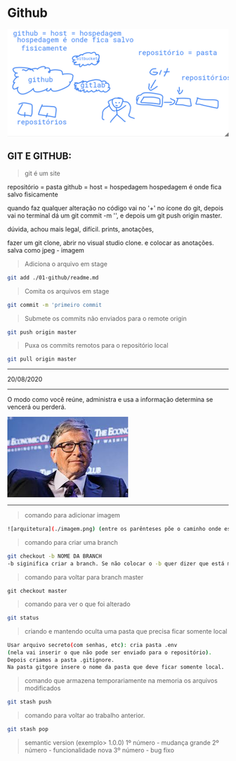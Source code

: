 # Github

![arquitetura](./imagem.png)

## GIT E GITHUB:

> git é um site

repositório = pasta
github = host = hospedagem
hospedagem é onde fica salvo fisicamente

quando faz qualquer alteração no código vai no '+' no ícone do git, depois vai no terminal dá um git commit -m '', e depois um git push origin master.


dúvida, achou mais legal, difícil.
prints, anotações, 

fazer um git clone, abrir no visual studio clone.
e colocar as anotações. 
salva como jpeg - imagem

> Adiciona o arquivo em stage
```bash
git add ./01-github/readme.md 
```
> Comita os arquivos em stage
```bash
git commit -m 'primeiro commit
```
> Submete os commits não enviados para o remote origin
```bash
git push origin master
```
> Puxa os commits remotos para o repositório local
```bash
git pull origin master
```
---
20/08/2020

---
O modo como você reúne, administra e usa a informação determina se vencerá ou perderá.

![bill gates](./bill.jpg)

---

> comando para adicionar imagem
```bash
![arquitetura](./imagem.png) (entre os parênteses põe o caminho onde está a imagem)
```

> comando para criar uma branch
```bash
git checkout -b NOME DA BRANCH  
-b siginifica criar a branch. Se não colocar o -b quer dizer que está modificando-a. 
```

 > comando para voltar para branch master
 ```bah
 git checkout master
 ```
 
 > comando para ver o que foi alterado
 ```bash
 git status
 ```

 > criando e mantendo oculta uma pasta que precisa ficar somente local
 ``` bash
Usar arquivo secreto(com senhas, etc): cria pasta .env 
(nela vai inserir o que não pode ser enviado para o repositório). 
Depois criamos a pasta .gitignore. 
Na pasta gitgore insere o nome da pasta que deve ficar somente local.
```

> comando que armazena temporariamente na memoria os arquivos modificados
```bash
git stash push
```

> comando para voltar ao trabalho anterior. 
```bash
git stash pop
```

> semantic version (exemplo> 1.0.0)
1º número - mudança grande
2º número - funcionalidade nova
3º número - bug fixo

